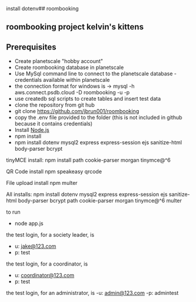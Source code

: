 install dotenv## roombooking

## roombooking project kelvin's kittens

## Prerequisites

- Create planetscale "hobby account"
- Create roombooking database in planetscale
- Use MySql command line to connect to the planetscale database - credentials available within planetscale
- the connection format for windows is
-> mysql -h aws.connect.psdb.cloud -D roombooking -u <USERNAMEHERE> -p<PASSWORDHERE>
- use createdb sql scripts to create tables and insert test data
- clone the repository from git hub
- git clone https://github.com/jbrun001/roombooking 
- copy the .env file provided to the folder (this is not included in github because it contains credentials)
- Install [Node.js](https://nodejs.org/en/download/)
- npm install
- npm install dotenv mysql2 express express-session ejs sanitize-html body-parser bcrypt

tinyMCE install:
npm install path cookie-parser morgan tinymce@^6

QR Code install
npm speakeasy qrcode 

File upload install
npm multer

All installs:
npm install dotenv mysql2 express express-session ejs sanitize-html body-parser bcrypt path cookie-parser morgan tinymce@^6 multer


to run
- node app.js

the test login, for a society leader, is
 - u: jake@123.com
 - p: test

the test login, for a coordinator, is
 - u: coordinator@123.com
 - p: test

the test login, for an administrator, is
 -u: admin@123.com
 -p: admintest
